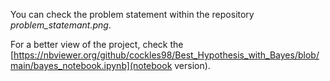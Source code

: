 You can check the problem statement within the repository *problem_statemant.png*. 

For a better view of the project, check the [https://nbviewer.org/github/cockles98/Best_Hypothesis_with_Bayes/blob/main/bayes_notebook.ipynb](notebook version).
